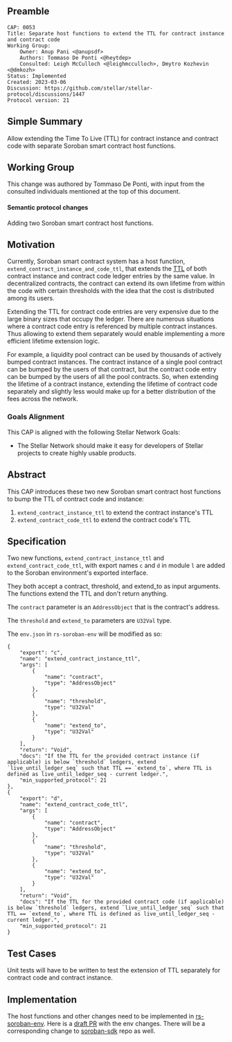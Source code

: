 ## Preamble

```
CAP: 0053
Title: Separate host functions to extend the TTL for contract instance and contract code
Working Group:
    Owner: Anup Pani <@anupsdf>
    Authors: Tommaso De Ponti <@heytdep>
    Consulted: Leigh McCulloch <@leighmcculloch>, Dmytro Kozhevin <@dmkozh>
Status: Implemented
Created: 2023-03-06
Discussion: https://github.com/stellar/stellar-protocol/discussions/1447
Protocol version: 21
```

## Simple Summary

Allow extending the Time To Live (TTL) for contract instance and contract code with separate Soroban smart contract host functions.

## Working Group

This change was authored by Tommaso De Ponti, with input from the consulted individuals mentioned at the top of this document.

#### Semantic protocol changes

Adding two Soroban smart contract host functions.

## Motivation

Currently, Soroban smart contract system has a host function, `extend_contract_instance_and_code_ttl`, that extends the [TTL](cap-0046-12.md) of both contract instance and contract code ledger entries by the same value. In decentralized contracts, the contract can extend its own lifetime from within the code with certain thresholds with the idea that the cost is distributed among its users. 

Extending the TTL for contract code entries are very expensive due to the large binary sizes that occupy the ledger. There are numerous situations where a contract code entry is referenced by multiple contract instances. Thus allowing to extend them separately would enable implementing a more efficient lifetime extension logic. 

For example, a liquidity pool contract can be used by thousands of actively bumped contract instances. The contract instance of a single pool contract can be bumped by the users of that contract, but the contract code entry can be bumped by the users of all the pool contracts. So, when extending the lifetime of a contract instance, extending the lifetime of contract code separately and slightly less would make up for a better distribution of the fees across the network.

### Goals Alignment

This CAP is aligned with the following Stellar Network Goals:

  - The Stellar Network should make it easy for developers of Stellar projects to create highly
  usable products.

## Abstract

This CAP introduces these two new Soroban smart contract host functions to bump the TTL of contract code and instance:
1. `extend_contract_instance_ttl` to extend the contract instance's TTL
2. `extend_contract_code_ttl` to extend the contract code's TTL

## Specification

Two new functions, `extend_contract_instance_ttl` and `extend_contract_code_ttl`, with export names `c` and `d` in module `l` are added to the Soroban environment's exported interface.

They both accept a contract, threshold, and extend_to as input arguments. The 
functions extend the TTL and don't return anything.

The `contract` parameter is an `AddressObject` that is the contract's address.

The `threshold` and `extend_to` parameters are `U32Val` type.

The `env.json` in `rs-soroban-env` will be modified as so:
```
{
    "export": "c",
    "name": "extend_contract_instance_ttl",
    "args": [
        {
            "name": "contract",
            "type": "AddressObject"
        },
        {
            "name": "threshold",
            "type": "U32Val"
        },
        {
            "name": "extend_to",
            "type": "U32Val"
        }
    ],
    "return": "Void",
    "docs": "If the TTL for the provided contract instance (if applicable) is below `threshold` ledgers, extend `live_until_ledger_seq` such that TTL == `extend_to`, where TTL is defined as live_until_ledger_seq - current ledger.",
    "min_supported_protocol": 21
},
{
    "export": "d",
    "name": "extend_contract_code_ttl",
    "args": [
        {
            "name": "contract",
            "type": "AddressObject"
        },
        {
            "name": "threshold",
            "type": "U32Val"
        },
        {
            "name": "extend_to",
            "type": "U32Val"
        }
    ],
    "return": "Void",
    "docs": "If the TTL for the provided contract code (if applicable) is below `threshold` ledgers, extend `live_until_ledger_seq` such that TTL == `extend_to`, where TTL is defined as live_until_ledger_seq - current ledger.",
    "min_supported_protocol": 21
}
```

## Test Cases

Unit tests will have to be written to test the extension of TTL separately for contract code and contract instance.

## Implementation

The host functions and other changes need to be implemented in [rs-soroban-env](https://github.com/stellar/rs-soroban-env). Here is a [draft PR](https://github.com/stellar/rs-soroban-env/pull/1355) with the env changes. There will be a corresponding change to [soroban-sdk](https://github.com/stellar/rs-soroban-sdk) repo as well.
